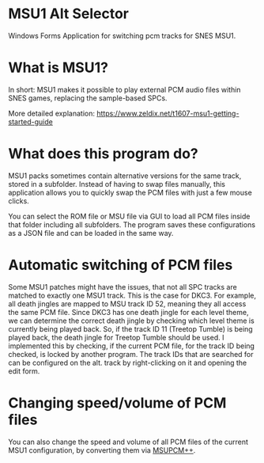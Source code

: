 # MSU1 Alt Selector
Windows Forms Application for switching pcm tracks for SNES MSU1.

# What is MSU1?
In short: MSU1 makes it possible to play external PCM audio files within SNES games, replacing the sample-based SPCs.

More detailed explanation: https://www.zeldix.net/t1607-msu1-getting-started-guide

# What does this program do?
MSU1 packs sometimes contain alternative versions for the same track, stored in a subfolder.
Instead of having to swap files manually, this application allows you to quickly swap the PCM files with just a few mouse clicks.

You can select the ROM file or MSU file via GUI to load all PCM files inside that folder including all subfolders.
The program saves these configurations as a JSON file and can be loaded in the same way.

# Automatic switching of PCM files
Some MSU1 patches might have the issues, that not all SPC tracks are matched to exactly one MSU1 track.
This is the case for DKC3.
For example, all death jingles are mapped to MSU track ID 52, meaning they all access the same PCM file.
Since DKC3 has one death jingle for each level theme, we can determine the correct death jingle by checking which level theme is currently being played back.
So, if the track ID 11 (Treetop Tumble) is being played back, the death jingle for Treetop Tumble should be used.
I implemented this by checking, if the current PCM file, for the track ID being checked, is locked by another program.
The track IDs that are searched for can be configured on the alt. track by right-clicking on it and opening the edit form.

# Changing speed/volume of PCM files
You can also change the speed and volume of all PCM files of the current MSU1 configuration, by converting them via [MSUPCM++](https://github.com/qwertymodo/msupcmplusplus/releases).
